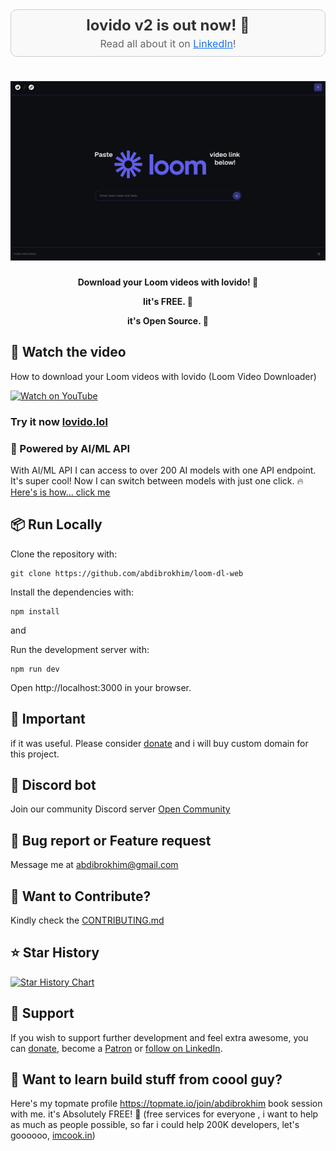 <div align="center" style="padding: 10px; border: 1px solid #ccc; background-color: #f9f9f9; border-radius: 10px; margin-bottom: 20px;">
    <h2 style="margin: 0; font-size: 24px; color: #333;">lovido v2 is out now! 🎉</h2>
    <p style="margin: 5px 0 0 0; font-size: 16px; color: #666;">Read all about it on <a href="https://www.linkedin.com/in/abdibrokhim/" style="text-decoration: underline; color: #1a73e8;"> LinkedIn</a>!</p>
</div>

<!-- markdownlint-disable MD030 -->

# [![Loom Video Downloader](./public/images/yapsdotlol-v2-preview.png)](https://lovido.lol)

<p align="center"><strong>
    Download your Loom videos with lovido! 🚀
</strong></p>
<p align="center"><strong>
    Iit's FREE. 💜 
</strong></p>
<p align="center"><strong>
    it's Open Source. 🌟
</strong></p>


## 🚀 Watch the video
How to download your Loom videos with lovido (Loom Video Downloader)

[![Watch on YouTube](https://img.shields.io/badge/Watch%20on-YouTube-red?style=for-the-badge&logo=youtube)](https://youtu.be/wyp8tRTLLfQ?si=GXlfNcXuF2qOeSsO)

### Try it now [lovido.lol](https://lovido.lol)

### 🚀 Powered by AI/ML API
With AI/ML API I can access to over 200 AI models with one API endpoint. It's super cool! Now I can switch between models with just one click. 🔥 [Here's is how... click me](https://aimlapi.com/?via=ibrohim)

## 📦 Run Locally

Clone the repository with:

```shell
git clone https://github.com/abdibrokhim/loom-dl-web
```

Install the dependencies with:

```shell
npm install
```
and 

Run the development server with:

```shell
npm run dev
```
Open http://localhost:3000 in your browser.

## 🦄 Important

if it was useful. Please consider [donate](https://buymeacoffee.com/abdibrokhim/) and i will buy custom domain for this project.

## 🥂 Discord bot

Join our community Discord server [Open Community](https://discord.gg/nVtmDUN2sR)

## 🐞 Bug report or Feature request

Message me at abdibrokhim@gmail.com

## 👋 Want to Contribute?

Kindly check the [CONTRIBUTING.md](https://github.com/abdibrokhim/loom-dl-web/blob/main/CONTRIBUTING.md)

## ⭐️ Star History

[![Star History Chart](https://api.star-history.com/svg?repos=abdibrokhim/loom-dl-web&type=Date)](https://star-history.com/#abdibrokhim/loom-dl-web&Date)

## 🙏 Support

If you wish to support further development and feel extra awesome, you can [donate](https://buymeacoffee.com/abdibrokhim/), become a [Patron](https://www.patreon.com/abdibrokhim) or [follow on LinkedIn](https://www.linkedin.com/in/abdibrokhim/).

## 🦄 Want to learn build stuff from coool guy?

Here's my topmate profile https://topmate.io/join/abdibrokhim book session with me. it's Absolutely FREE! 🎉 (free services for everyone , i want to help as much as people possible, so far i could help 200K developers, let's goooooo, [imcook.in](https://imcook.in))